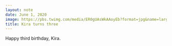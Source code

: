 ```yaml
---
layout: note
date: June 1, 2020
image: https://pbs.twimg.com/media/ER0gUAsWkAAoyEb?format=jpg&name=large
title: Kira turns three
---
```


Happy third birthday, Kira.
